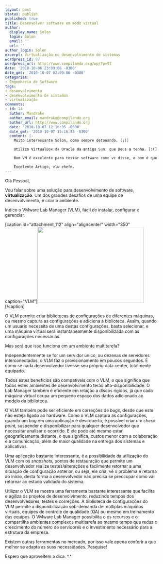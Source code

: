 ```yaml
---
layout: post
status: publish
published: true
title: Desenvolver software em modo virtual
author:
  display_name: Solon
  login: Solon
  email: ''
  url: ''
author_login: Solon
excerpt: Virtualização no desenvolvimento de sistemas
wordpress_id: 97
wordpress_url: http://www.compilando.org/wp/?p=97
date: '2010-10-06 23:09:06 -0300'
date_gmt: '2010-10-07 02:09:06 -0300'
categories:
- Engenharia de Software
tags:
- desenvolvimento
- desenvolvimento de sistemas
- virtualização
comments:
- id: 14
  author: Mandrake
  author_email: mandrake@compilando.org
  author_url: http://www.compilando.org
  date: '2010-10-07 12:16:35 -0300'
  date_gmt: '2010-10-07 15:16:35 -0300'
  content: |-
    Muito interessante Solon, como sempre detonando. [;)]

    Utilizo VirtualBox da Oracle da antiga Sun, que Deus a tenha. [:(]. Free e facil de mexer. Porem ouço muito falar do VMWare, só não o uso por que não gosto de versões pagas. SOu a favor do 100% Free.

    Bom VM é excelente para testar software como vc disse, o bom é que ela cria a possibilidade de testes em inúmeras plataformas sem necessitar ter várias máquinas.

    Excelente Artigo, vlw chefe.
---
```

<p>Olá Pessoal,</p>
<p>Vou falar sobre uma solução para desenvolvimento de software, <strong>virtualização</strong>. Um dos grandes desafios de uma equipe de desenvolvimento, é criar o ambiente.</p>
<p>Indico o VMware Lab Manager (VLM), fácil de instalar, configurar e gerenciar.</p>
<p>[caption id="attachment_112" align="aligncenter" width="350" caption="VLM"]<a href="http://blog-scudelletti.rhcloud.com/wp-content/uploads/2010/10/ima_101.jpg"><img class="size-full wp-image-112 " title="ima_10" src="http://blog-scudelletti.rhcloud.com/wp-content/uploads/2010/10/ima_101.jpg" alt="" width="350" height="250" /></a>[/caption]</p>
<p>O VLM permite criar bibliotecas de configurações de diferentes máquinas, ou mesmo captura as configurações e adiciona a biblioteca. Assim, quando um usuário necessita de uma destas configurações, basta selecionar, e uma máquina virtual será instantaneamente disponibilizada com as configurações necessárias.</p>
<p>Mas será que isso funciona em um ambiente multitarefa?</p>
<p>Independentemente se for um servidor único, ou dezenas de servidores interconectados, o VLM faz o provisionamento em poucos segundos. É como se cada desenvolvedor tivesse seu próprio data center, totalmente equipado.</p>
<p>Todos estes benefícios são compatíveis com o VLM, o que significa que todos estes ambientes de desenvolvimento terão alta-disponibilidade. O Lab Manager também é eficiente em relação a discos rígidos, já que cada máquina virtual ocupa um pequeno espaço dos dados adicionado ao modelo da biblioteca.</p>
<p>O VLM também pode ser eficiente em correções de <em>bugs</em>, desde que este não esteja ligado ao hardware. Como o VLM captura as configurações, quando um <em>bug </em>em uma aplicação é descoberto, é possível criar um <em>check point</em>, suspender e disponibilizar para qualquer desenvolvedor que necessitar analisar o ocorrido. E ele pode até mesmo estar geograficamente distante, o que significa, custos menor com a colaboração e a comunicação, além de maior qualidade na entrega dos sistemas e aplicativos.</p>
<p>Uma aplicação<em> </em>bastante interessante, é a possibilidade da utilização do VLM com os <em>snapshots</em>, pontos de restauração que permite um desenvolvedor realize testes/alterações e facilmente retornar a uma situação de configuração anterior, ou seja, ele cria, vê o problema e retorna ao início, desta forma a desenvolvedor não precisa se preocupar como vai retornar ao estado validado do sistema.</p>
<p>Utilizar o VLM se mostra uma ferramenta bastante interessante que facilita e agiliza os projetos de desenvolvimento, reduzindo tempos dos desenvolvedores, testes e correções. A biblioteca de configurações do VLM permite a disponibilização sob-demanda de múltiplas máquinas virtuais, equipes de controle de qualidade (QA) ou mesmo em treinamento das equipes. O VMware Lab Manager possibilita o os recursos e o compartilha ambientes complexos multitarefa ao mesmo tempo que reduz o crescimento do número de servidores e o investimento necessário para a estrutura da empresa.</p>
<p>Existem outras ferramentas no mercado, por isso vale apena conferir a que melhor se adapta as suas necessidades. Pesquise!</p>
<p>Espero que aproveitem a dica. ^.^</p>
